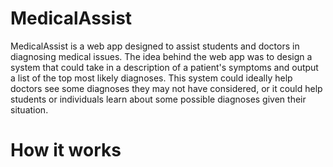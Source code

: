 # MedicalAssist

MedicalAssist is a web app designed to assist students and doctors in diagnosing medical issues.
The idea behind the web app was to design a system that could take in a description of a patient's
symptoms and output a list of the top most likely diagnoses. This system could ideally help
doctors see some diagnoses they may not have considered, or it could help students or individuals
learn about some possible diagnoses given their situation. 

# How it works
